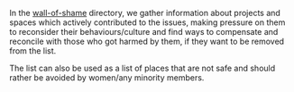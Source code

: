 In the [wall-of-shame](https://github.com/OneWomanLess/OneWomanLess.github.io/tree/main/wall-of-shame) directory, we gather information about projects and spaces which actively contributed to the issues, making pressure on them to reconsider their behaviours/culture and find ways to compensate and reconcile with those who got harmed by them, if they want to be removed from the list.

The list can also be used as a list of places that are not safe and should rather be avoided by women/any minority members.
